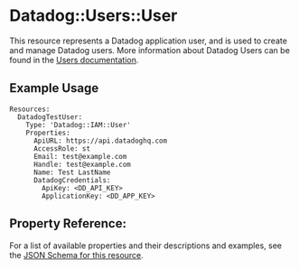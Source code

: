 # Datadog::Users::User

This resource represents a Datadog application user, and is used to create and manage Datadog users. More information about Datadog Users can be found in the [Users documentation](https://docs.datadoghq.com/api/?lang=python#users).

## Example Usage

```
Resources:
  DatadogTestUser:
    Type: 'Datadog::IAM::User'
    Properties:
      ApiURL: https://api.datadoghq.com
      AccessRole: st
      Email: test@example.com
      Handle: test@example.com
      Name: Test LastName
      DatadogCredentials:
        ApiKey: <DD_API_KEY>
        ApplicationKey: <DD_APP_KEY>
```

## Property Reference:

For a list of available properties and their descriptions and examples, see the [JSON Schema for this resource](https://github.com/DataDog/datadog-cloudformation-resources/blob/master/datadog-iam-user-handler/datadog-iam-user.json).
